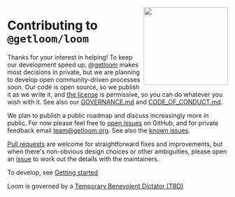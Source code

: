 [<img src="/src/loom.png" align="right" width="192" height="178">](https://getloom.org)

# Contributing to `@getloom/loom`

Thanks for your interest in helping!
To keep our development speed up,
[@getloom](https://github.com/getloom) makes most decisions in private,
but we are planning to develop open community-driven processes soon.
Our code is open source, so we publish it as we write it,
and [the license](LICENSE) is permissive, so you can do whatever you wish with it.
See also our [GOVERNANCE.md](GOVERNANCE.md)
and [CODE_OF_CONDUCT.md](CODE_OF_CONDUCT.md).

We plan to publish a public roadmap and discuss increasingly more in public.
For now please feel free to
[open issues](https://github.com/getloom/loom/issues) on GitHub,
and for private feedback email [team@getloom.org](mailto:team@getloom.org).
See also the [known issues](https://www.loom.dev/docs/guide/user/known-issues).

[Pull requests](https://github.com/getloom/loom/pulls)
are welcome for straightforward fixes and improvements,
but when there's non-obvious design choices or other ambiguities,
please open an [issue](https://github.com/getloom/loom/issues)
to work out the details with the maintainers.

To develop, see [Getting started](https://getloom.org/docs/guide/admin/getting-started)

Loom is governed by a
[Temporary Benevolent Dictator (TBD)](GOVERNANCE.md)
